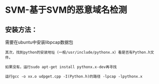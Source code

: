 SVM-基于SVM的恶意域名检测
==========================


安装方法：
----------

 需要在ubuntu中安装libpcap数据包
        
	其次，找到python的安装地址（一般/usr/include/pythonx.x）看是否有Python.h文件。
        
	如果没有，运行sudo apt-get install pythonx.x-dev再寻找

	运行gcc -o xx.o udpget.cpp -I(Python.h)的路径 -lpcap -lpythonx.x
